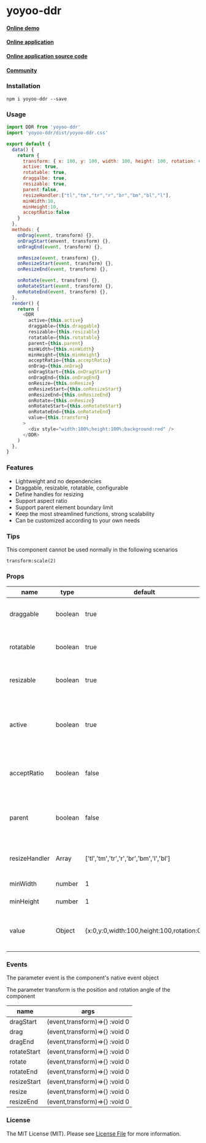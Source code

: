 # yoyoo-ddr

#### [ Online demo ](https://zuimeiaj.github.io/ddr/)

#### [ Online application ](https://yoyoo.vivw.org/)

#### [ Online application source code ](https://github.com/zuimeiaj/yoyoo-starter)

#### [ Community ](https://vivw.org/)

### Installation

```
npm i yoyoo-ddr --save
```

### Usage

```javascript
import DDR from 'yoyoo-ddr'
import 'yoyoo-ddr/dist/yoyoo-ddr.css'

export default {
  data() {
    return {
      transform: { x: 100, y: 100, width: 100, height: 100, rotation: 0 },
      active: true,
      rotatable: true,
      draggalbe: true,
      resizable: true,
      parent:false,
      resizeHandler:["tl","tm","tr","r","br","bm","bl","l"],
      minWidth:10,
      minHeight:10,
      acceptRatio:false
    }
  },
  methods: {
    onDrag(event, transform) {},
    onDragStart(envent, transform) {},
    onDragEnd(event, transform) {},

    onResize(event, transform) {},
    onResizeStart(event, transform) {},
    onResizeEnd(event, transform) {},

    onRotate(event, transform) {},
    onRotateStart(event, transform) {},
    onRotateEnd(event, transform) {},
  },
  render() {
    return (
      <DDR
        active={this.active}
        draggable={this.draggable}
        resizable={this.resizable}
        rotatable={this.rotatable}
        parent={this.parent}
        minWidth={this.minWidth}
        minHeight={this.minHeight}
        acceptRatio={this.acceptRatio}
        onDrag={this.onDrag}
        onDragStart={this.onDragStart}
        onDragEnd={this.onDragEnd}
        onResize={this.onResize}
        onResizeStart={this.onResizeStart}
        onResizeEnd={this.onResizeEnd}
        onRotate={this.onResize}
        onRotateStart={this.onRotateStart}
        onRotateEnd={this.onRotateEnd}
        value={this.transform}
      >
        <div style="width:100%;height:100%;background:red" />
      </DDR>
    )
  },
}
```

### Features

- Lightweight and no dependencies
- Draggable, resizable, rotatable, configurable
- Define handles for resizing
- Support aspect ratio
- Support parent element boundary limit
- Keep the most streamlined functions, strong scalability
- Can be customized according to your own needs

### Tips

This component cannot be used normally in the following scenarios

`transform:scale(2)`

### Props

| name          | type    | default                                   | desc                                                                            |
| ------------- | ------- | ----------------------------------------- | ------------------------------------------------------------------------------- |
| draggable     | boolean | true                                      | Whether the component can be dragged                                            |
| rotatable     | boolean | true                                      | Whether the component can be rotated                                            |
| resizable     | boolean | true                                      | Whether the component can be resized                                            |
| active        | boolean | true                                      | Whether the component is selected, it can only be operated after it is selected |
| acceptRatio   | boolean | false                                     | Set to true or hold down the shift key, it will scale proportionally            |
| parent        | boolean | false                                     | When set to true, it will be restricted to move in the parent element           |
| resizeHandler | Array   | ['tl','tm','tr','r','br','bm','l','bl']   | Set the direction that can be resized                                           |
| minWidth      | number  | 1                                         | Minimum width                                                                   |
| minHeight     | number  | 1                                         | Minimum height                                                                  |
| value         | Object  | {x:0,y:0,width:100,height:100,rotation:0} | Controls the position, size, and rotation of components                         |

### Events

The parameter event is the component's native event object

The parameter transform is the position and rotation angle of the component

| name        | args                          |
| ----------- | ----------------------------- |
| dragStart   | (event,transform)=>{} :void 0 |
| drag        | (event,transform)=>{} :void 0 |
| dragEnd     | (event,transform)=>{} :void 0 |
| rotateStart | (event,transform)=>{} :void 0 |
| rotate      | (event,transform)=>{} :void 0 |
| rotateEnd   | (event,transform)=>{} :void 0 |
| resizeStart | (event,transform)=>{} :void 0 |
| resize      | (event,transform)=>{} :void 0 |
| resizeEnd   | (event,transform)=>{} :void 0 |

### License

The MIT License (MIT). Please see [License File](https://github.com/zuimeiaj/yoyoo-ddr/blob/master/LICENSE) for more information.
